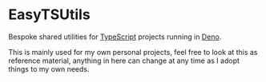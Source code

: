 # EasyTSUtils
Bespoke shared utilities for [TypeScript](https://typescriptlang.org) projects running in [Deno](https://deno.com).

This is mainly used for my own personal projects, feel free to look at this as reference material, anything in here can change at any time as I adopt things to my own needs.